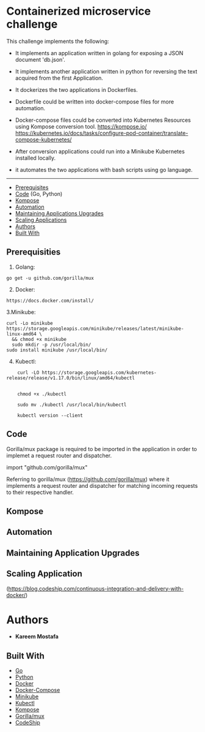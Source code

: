 
# Containerized microservice challenge

This challenge implements the following: 

* It implements an application written in golang for exposing a JSON document 'db.json'.
* It implements another application written in python for reversing the text acquired from the first Application.
* It dockerizes the two applications in Dockerfiles.
* Dockerfile could be written into docker-compose files for more automation.
* Docker-compose files could be converted into Kubernetes Resources using Kompose conversion tool.
    https://kompose.io/
    https://kubernetes.io/docs/tasks/configure-pod-container/translate-compose-kubernetes/
    
* After conversion applications could run into a Minikube Kubernetes installed locally.
* it automates the two applications with bash scripts using go language.

---

* [Prerequisites](#Prerequisites)
* [Code](#Code) (Go, Python)
* [Kompose](#Kompose)
* [Automation](#Automation)
* [Maintaining Applications Upgrades](#MaintainingApplicationUpgrades)
* [Scaling Applications](#ScalingApplications)
* [Authors](#Authors)
* [Built With](#BuiltWith)


## Prerequisities

1. Golang:
```
go get -u github.com/gorilla/mux

```

2. Docker:
```
https://docs.docker.com/install/
```
3.Minikube:
```
curl -Lo minikube https://storage.googleapis.com/minikube/releases/latest/minikube-linux-amd64 \
  && chmod +x minikube
  sudo mkdir -p /usr/local/bin/
sudo install minikube /usr/local/bin/
```
4. Kubectl:
```
    curl -LO https://storage.googleapis.com/kubernetes-release/release/v1.17.0/bin/linux/amd64/kubectl
   
   
    chmod +x ./kubectl

    sudo mv ./kubectl /usr/local/bin/kubectl
    
    kubectl version --client
```
## Code

Gorilla/mux package is required to be imported in the application in order to implemet a request router and dispatcher.

import "github.com/gorilla/mux"

Referring to gorilla/mux (https://github.com/gorilla/mux) where it implements a request router and dispatcher for matching incoming requests to their respective handler. 

## Kompose

## Automation

## Maintaining Application Upgrades

## Scaling Application

(https://blog.codeship.com/continuous-integration-and-delivery-with-docker/)

# Authors

* **Kareem Mostafa**

## Built With

* [Go](https://golang.org/doc/)
* [Python](https://docs.python.org/3/) 
* [Docker](https://docs.docker.com/) 
* [Docker-Compose](https://docs.docker.com/compose/) 
* [Minikube](https://kubernetes.io/docs/tasks/tools/install-minikube/) 
* [Kubectl](https://kubernetes.io/docs/tasks/tools/install-kubectl/) 
* [Kompose](https://kubernetes.io/docs/tasks/configure-pod-container/translate-compose-kubernetes/) 
* [Gorilla/mux](https://www.gorillatoolkit.org/pkg/mux)
* [CodeShip](https://documentation.codeship.com/) 

